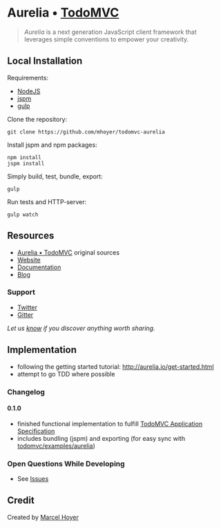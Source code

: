 # Aurelia • [TodoMVC](http://todomvc.com)

> *Aurelia* is a next generation JavaScript client framework that leverages simple conventions to empower your creativity.

## Local Installation

Requirements:

- [NodeJS](http://nodejs.org/download/)
- [jspm](http://jspm.io/)
- [gulp](http://gulpjs.com/)

Clone the repository:

    git clone https://github.com/mhoyer/todomvc-aurelia

Install jspm and npm packages:

    npm install
    jspm install

Simply build, test, bundle, export:

    gulp

Run tests and HTTP-server:

    gulp watch

## Resources

- [Aurelia • TodoMVC](https://github.com/mhoyer/todomvc-aurelia) original sources
- [Website](http://aurelia.io/)
- [Documentation](http://aurelia.io/docs.html)
- [Blog](http://blog.durandal.io/)

### Support

- [Twitter](http://twitter.com/pixelplastic)
- [Gitter](https://gitter.im/Aurelia/Discuss)

*Let us [know](https://github.com/tastejs/todomvc/issues) if you discover anything worth sharing.*

## Implementation

- following the getting started tutorial: http://aurelia.io/get-started.html
- attempt to go TDD where possible

### Changelog

#### 0.1.0

- finished functional implementation to fulfill [TodoMVC Application Specification](https://github.com/tastejs/todomvc/blob/master/app-spec.md)
- includes bundling (jspm) and exporting (for easy sync with [todomvc/examples/aurelia](https://github.com/tastejs/todomvc/tree/master/examples/aurelia))

### Open Questions While Developing

- See [Issues](https://github.com/mhoyer/todomvc-aurelia/issues/)

## Credit

Created by [Marcel Hoyer](http://marcelhoyer.de)
